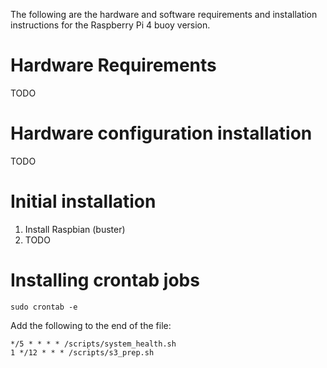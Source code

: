 The following are the hardware and software requirements and installation instructions for the Raspberry Pi 4 buoy version.

# Hardware Requirements
TODO

# Hardware configuration installation
TODO

# Initial installation
1. Install Raspbian (buster)
2. TODO

# Installing crontab jobs
```
sudo crontab -e
```

Add the following to the end of the file:
```
*/5 * * * * /scripts/system_health.sh
1 */12 * * * /scripts/s3_prep.sh
```
